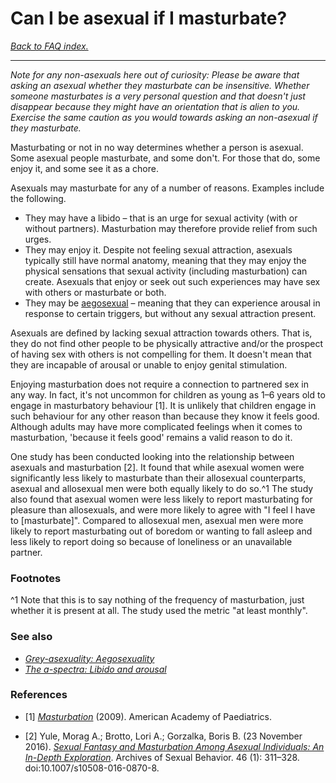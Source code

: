 # Can I be asexual if I masturbate?

[*Back to FAQ index.*](w/asexuality/faq)

---

*Note for any non-asexuals here out of curiosity: Please be aware that asking an asexual whether they masturbate can be insensitive. Whether someone masturbates is a very personal question and that doesn't just disappear because they might have an orientation that is alien to you. Exercise the same caution as you would towards asking an non-asexual if they masturbate.*

Masturbating or not in no way determines whether a person is asexual. Some asexual people masturbate, and some don't. For those that do, some enjoy it, and some see it as a chore.

Asexuals may masturbate for any of a number of reasons. Examples include the following.

* They may have a libido – that is an urge for sexual activity (with or without partners). Masturbation may therefore provide relief from such urges.
* They may enjoy it. Despite not feeling sexual attraction, asexuals typically still have normal anatomy, meaning that they may enjoy the physical sensations that sexual activity (including masturbation) can create. Asexuals that enjoy or seek out such experiences may have sex with others or masturbate or both.
* They may be [aegosexual](w/asexuality/grey-asexuality#wiki_aegosexuality) – meaning that they can experience arousal in response to certain triggers, but without any sexual attraction present.

Asexuals are defined by lacking sexual attraction towards others. That is, they do not find other people to be physically attractive and/or the prospect of having sex with others is not compelling for them. It doesn't mean that they are incapable of arousal or unable to enjoy genital stimulation.

Enjoying masturbation does not require a connection to partnered sex in any way. In fact, it's not uncommon for children as young as 1–6 years old to engage in masturbatory behaviour [1]. It is unlikely that children engage in such behaviour for any other reason than because they know it feels good. Although adults may have more complicated feelings when it comes to masturbation, 'because it feels good' remains a valid reason to do it.

One study has been conducted looking into the relationship between asexuals and masturbation [2]. It found that while asexual women were significantly less likely to masturbate than their allosexual counterparts, asexual and allosexual men were both equally likely to do so.^1 The study also found that asexual women were less likely to report masturbating for pleasure than allosexuals, and were more likely to agree with "I feel I have to [masturbate]". Compared to allosexual men, asexual men were more likely to report masturbating out of boredom or wanting to fall asleep and less likely to report doing so because of loneliness or an unavailable partner.

### Footnotes

^1 Note that this is to say nothing of the frequency of masturbation, just whether it is present at all. The study used the metric "at least monthly".

### See also

* [*Grey-asexuality: Aegosexuality*](w/asexuality/grey-asexuality#wiki_aegosexuality)
* [*The a-spectra: Libido and arousal*](w/asexuality/the_spectra#wiki_libido_and_arousal)

### References

* [1] [*Masturbation*](https://www.healthychildren.org/English/ages-stages/gradeschool/puberty/Pages/Masturbation.aspx) (2009). American Academy of Paediatrics.

* [2] Yule, Morag A.; Brotto, Lori A.; Gorzalka, Boris B. (23 November 2016). [*Sexual Fantasy and Masturbation Among Asexual Individuals: An In-Depth Exploration*](https://link.springer.com/article/10.1007/s10508-016-0870-8). Archives of Sexual Behavior. 46 (1): 311–328. doi:10.1007/s10508-016-0870-8.